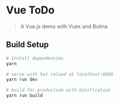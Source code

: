 # Vue ToDo

> A Vue.js demo with Vuex and Bulma

## Build Setup

``` bash
# install dependencies
yarn

# serve with hot reload at localhost:8080
yarn run dev

# build for production with minification
yarn run build
```
